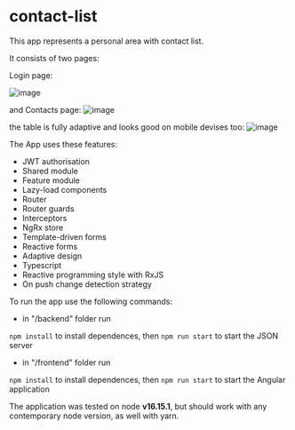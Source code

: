 # contact-list

This app represents a personal area with contact list.

It consists of two pages:

Login page:

![image](https://user-images.githubusercontent.com/61351959/194749912-be0ed2c6-ee9b-4e58-9eff-cfe13b333f92.png)

and Contacts page:
![image](https://user-images.githubusercontent.com/61351959/194750039-c4c20862-d5d2-45fe-aa65-2296e5efb62f.png)

the table is fully adaptive and looks good on mobile devises too:
![image](https://user-images.githubusercontent.com/61351959/194750166-0ccd3ba2-bf12-4f1c-8f34-a11a30f0a4cb.png)


The App uses these features:

-   JWT authorisation
-   Shared module
-   Feature module
-   Lazy-load components
-   Router
-   Router guards
-   Interceptors
-   NgRx store
-   Template-driven forms
-   Reactive forms
-   Adaptive design
-   Typescript
-   Reactive programming style with RxJS
-   On push change detection strategy


To run the app use the following commands:

-   in "/backend" folder run

`npm install` to install dependences, then
`npm run start` to start the JSON server

-   in "/frontend" folder run

`npm install` to install dependences, then
`npm run start` to start the Angular application

The application was tested on node **v16.15.1**, but should work with any contemporary node version, as well with yarn.
